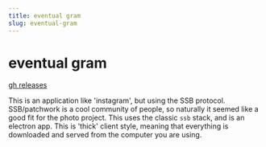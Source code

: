 ```yaml
---
title: eventual gram
slug: eventual-gram
---
```


# eventual gram

[gh releases](https://github.com/nichoth/eventual-gram/releases)

This is an application like 'instagram', but using the SSB protocol. SSB/patchwork is a cool community of people, so naturally it seemed like a good fit for the photo project. This uses the classic `ssb` stack, and is an electron app. This is 'thick' client style, meaning that everything is downloaded and served from the computer you are using.
